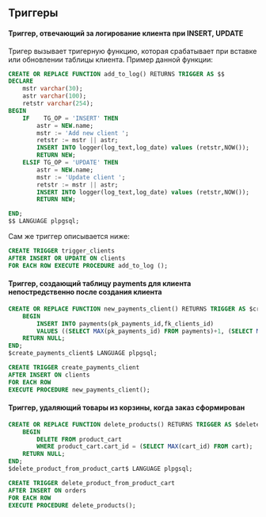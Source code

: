 ## Триггеры

#### Триггер, отвечающий за логирование клиента при INSERT, UPDATE

Тригер вызывает тригерную функцию, которая срабатывает при вставке или обновлении таблицы клиента.
Пример данной функции:

```SQL
CREATE OR REPLACE FUNCTION add_to_log() RETURNS TRIGGER AS $$
DECLARE
    mstr varchar(30);
    astr varchar(100);
    retstr varchar(254);
BEGIN
    IF    TG_OP = 'INSERT' THEN
        astr = NEW.name;
        mstr := 'Add new client ';
        retstr := mstr || astr;
        INSERT INTO logger(log_text,log_date) values (retstr,NOW());
        RETURN NEW;
    ELSIF TG_OP = 'UPDATE' THEN
        astr = NEW.name;
        mstr := 'Update client ';
        retstr := mstr || astr;
        INSERT INTO logger(log_text,log_date) values (retstr,NOW());
        RETURN NEW;

END;
$$ LANGUAGE plpgsql;
```
Сам же триггер описывается ниже:

```SQL
CREATE TRIGGER trigger_clients
AFTER INSERT OR UPDATE ON clients 
FOR EACH ROW EXECUTE PROCEDURE add_to_log ();
```

#### Триггер, создающий таблицу payments для клиента непостредственно после создания клиента

```SQL
CREATE OR REPLACE FUNCTION new_payments_client() RETURNS TRIGGER AS $create_payments_client$
	BEGIN
		INSERT INTO payments(pk_payments_id,fk_clients_id) 
		VALUES ((SELECT MAX(pk_payments_id) FROM payments)+1, (SELECT MAX(pk_clients_id) FROM clients)+1);
	RETURN NULL;
END;
$create_payments_client$ LANGUAGE plpgsql;

CREATE TRIGGER create_payments_client 
AFTER INSERT ON clients
FOR EACH ROW
EXECUTE PROCEDURE new_payments_client();
```

#### Триггер, удаляющий товары из корзины, когда заказ сформирован
```SQL
CREATE OR REPLACE FUNCTION delete_products() RETURNS TRIGGER AS $delete_product_from_product_cart$
	BEGIN
		DELETE FROM product_cart
		WHERE product_cart.cart_id = (SELECT MAX(cart_id) FROM cart);
	RETURN NULL;
END;
$delete_product_from_product_cart$ LANGUAGE plpgsql;

CREATE TRIGGER delete_product_from_product_cart
AFTER INSERT ON orders
FOR EACH ROW
EXECUTE PROCEDURE delete_products();
```
